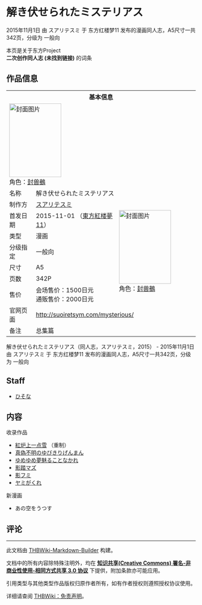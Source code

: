 # 解き伏せられたミステリアス

<!-- source html: G:\repos\THBWiki-Markdown-Builder\THBWikiMarkdown\Temp\main\d\de\ns0%3A%E8%A7%A3%E3%81%8D%E4%BC%8F%E3%81%9B%E3%82%89%E3%82%8C%E3%81%9F%E3%83%9F%E3%82%B9%E3%83%86%E3%83%AA%E3%82%A2%E3%82%B9.html -->

2015年11月1日 由 スアリテスミ 于 东方红楼梦11 发布的漫画同人志，A5尺寸一共342页，分级为 一般向

本页是关于东方Project  
 **二次创作同人志 (未找到链接)** 的词条

## 作品信息

<table><tbody><tr><th colspan="3">基本信息</th></tr><tr><td class="cover-artwork-mobile" colspan="2"><a href="./文件-解き伏せられたミステリアス封面.jpg.md" class="image" title="封面图片"><img alt="封面图片" src="https://upload.thwiki.cc/thumb/4/41/%E8%A7%A3%E3%81%8D%E4%BC%8F%E3%81%9B%E3%82%89%E3%82%8C%E3%81%9F%E3%83%9F%E3%82%B9%E3%83%86%E3%83%AA%E3%82%A2%E3%82%B9%E5%B0%81%E9%9D%A2.jpg/138px-%E8%A7%A3%E3%81%8D%E4%BC%8F%E3%81%9B%E3%82%89%E3%82%8C%E3%81%9F%E3%83%9F%E3%82%B9%E3%83%86%E3%83%AA%E3%82%A2%E3%82%B9%E5%B0%81%E9%9D%A2.jpg" decoding="async" loading="lazy" width="138" height="196" srcset="https://upload.thwiki.cc/thumb/4/41/%E8%A7%A3%E3%81%8D%E4%BC%8F%E3%81%9B%E3%82%89%E3%82%8C%E3%81%9F%E3%83%9F%E3%82%B9%E3%83%86%E3%83%AA%E3%82%A2%E3%82%B9%E5%B0%81%E9%9D%A2.jpg/207px-%E8%A7%A3%E3%81%8D%E4%BC%8F%E3%81%9B%E3%82%89%E3%82%8C%E3%81%9F%E3%83%9F%E3%82%B9%E3%83%86%E3%83%AA%E3%82%A2%E3%82%B9%E5%B0%81%E9%9D%A2.jpg 1.5x, https://upload.thwiki.cc/thumb/4/41/%E8%A7%A3%E3%81%8D%E4%BC%8F%E3%81%9B%E3%82%89%E3%82%8C%E3%81%9F%E3%83%9F%E3%82%B9%E3%83%86%E3%83%AA%E3%82%A2%E3%82%B9%E5%B0%81%E9%9D%A2.jpg/276px-%E8%A7%A3%E3%81%8D%E4%BC%8F%E3%81%9B%E3%82%89%E3%82%8C%E3%81%9F%E3%83%9F%E3%82%B9%E3%83%86%E3%83%AA%E3%82%A2%E3%82%B9%E5%B0%81%E9%9D%A2.jpg 2x" data-file-width="699" data-file-height="992"></a><div class="cover-char">角色：<a href="./封兽鵺.md" title="封兽鵺">封兽鵺</a></div></td>
</tr><tr><td class="label">名称</td><td colspan="2"> 解き伏せられたミステリアス </td></tr><tr><td class="label">制作方</td><td><a href="./スアリテスミ.md" title="スアリテスミ">スアリテスミ</a></td><td class="cover-artwork" rowspan="7" style="min-width:196px;"><a href="./文件-解き伏せられたミステリアス封面.jpg.md" class="image" title="封面图片"><img alt="封面图片" src="https://upload.thwiki.cc/thumb/4/41/%E8%A7%A3%E3%81%8D%E4%BC%8F%E3%81%9B%E3%82%89%E3%82%8C%E3%81%9F%E3%83%9F%E3%82%B9%E3%83%86%E3%83%AA%E3%82%A2%E3%82%B9%E5%B0%81%E9%9D%A2.jpg/138px-%E8%A7%A3%E3%81%8D%E4%BC%8F%E3%81%9B%E3%82%89%E3%82%8C%E3%81%9F%E3%83%9F%E3%82%B9%E3%83%86%E3%83%AA%E3%82%A2%E3%82%B9%E5%B0%81%E9%9D%A2.jpg" decoding="async" loading="lazy" width="138" height="196" srcset="https://upload.thwiki.cc/thumb/4/41/%E8%A7%A3%E3%81%8D%E4%BC%8F%E3%81%9B%E3%82%89%E3%82%8C%E3%81%9F%E3%83%9F%E3%82%B9%E3%83%86%E3%83%AA%E3%82%A2%E3%82%B9%E5%B0%81%E9%9D%A2.jpg/207px-%E8%A7%A3%E3%81%8D%E4%BC%8F%E3%81%9B%E3%82%89%E3%82%8C%E3%81%9F%E3%83%9F%E3%82%B9%E3%83%86%E3%83%AA%E3%82%A2%E3%82%B9%E5%B0%81%E9%9D%A2.jpg 1.5x, https://upload.thwiki.cc/thumb/4/41/%E8%A7%A3%E3%81%8D%E4%BC%8F%E3%81%9B%E3%82%89%E3%82%8C%E3%81%9F%E3%83%9F%E3%82%B9%E3%83%86%E3%83%AA%E3%82%A2%E3%82%B9%E5%B0%81%E9%9D%A2.jpg/276px-%E8%A7%A3%E3%81%8D%E4%BC%8F%E3%81%9B%E3%82%89%E3%82%8C%E3%81%9F%E3%83%9F%E3%82%B9%E3%83%86%E3%83%AA%E3%82%A2%E3%82%B9%E5%B0%81%E9%9D%A2.jpg 2x" data-file-width="699" data-file-height="992"></a><div class="cover-char">角色：<a href="./封兽鵺.md" title="封兽鵺">封兽鵺</a></div></td>
</tr><tr><td class="label">首发日期</td><td>2015-11-01&#160;（<a href="/展会作品列表?e=%E4%B8%9C%E6%96%B9%E7%BA%A2%E6%A5%BC%E6%A2%A6%2311">東方紅楼夢11</a>）</td></tr><tr><td class="label">类型</td><td>漫画</td></tr><tr><td class="label">分级指定</td><td>一般向</td></tr><tr><td class="label">尺寸</td><td>A5</td></tr><tr><td class="label">页数</td><td>342P</td></tr><tr><td class="label">售价</td><td>会场售价：1500日元<br>通贩售价：2000日元</td></tr>
<tr><td class="label">官网页面</td><td colspan="2"><a rel="nofollow" class="external free" href="http://suoiretsym.com/mysterious/">http://suoiretsym.com/mysterious/</a></td></tr><tr><td class="label">备注</td><td colspan="2">总集篇</td></tr></tbody></table>

解き伏せられたミステリアス（同人志，スアリテスミ，2015） - 2015年11月1日 由 スアリテスミ 于 东方红楼梦11 发布的漫画同人志，A5尺寸一共342页，分级为 一般向

## Staff
- [ひそな](./ひそな.md)


## 内容
  
收录作品
  

- [紅炉上一点雪](./紅炉上一点雪.md) （重制）
- [真偽不明のゆびきりげんまん](./真偽不明のゆびきりげんまん.md)
- [ゆめゆめ夢魅ることなかれ](./ゆめゆめ夢魅ることなかれ.md)
- [影踏マズ](./影踏マズ.md)
- [影フミ](./影フミ.md)
- [ヤミがくれ](./やみがくれ.md)

  
新漫画
  

- あの空をうつす


## 评论




---

此文档由 [THBWiki-Markdown-Builder](https://github.com/Delsin-Yu/THBWiki-Markdown-Builder) 构建。

文档中的所有内容除特殊注明外，均在 [**知识共享(Creative Commons) 署名-非商业性使用-相同方式共享 3.0 协议**](https://creativecommons.org/licenses/by-sa/3.0/deed.zh-hans) 下提供，附加条款亦可能应用。

引用类型与其他类型作品版权归原作者所有，如有作者授权则遵照授权协议使用。

详细请查阅 [THBWiki：免责声明](https://thbwiki.cc/THBWiki:%E5%85%8D%E8%B4%A3%E5%A3%B0%E6%98%8E)。

